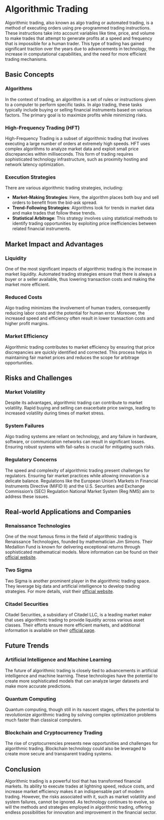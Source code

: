 # Algorithmic Trading

Algorithmic trading, also known as algo trading or automated trading, is a method of executing orders using pre-programmed trading instructions. These instructions take into account variables like time, price, and volume to make trades that attempt to generate profits at a speed and frequency that is impossible for a human trader. This type of trading has gained significant traction over the years due to advancements in technology, the increase in computational capabilities, and the need for more efficient trading mechanisms.

## Basic Concepts

### Algorithms
In the context of trading, an algorithm is a set of rules or instructions given to a computer to perform specific tasks. In algo trading, these tasks typically include buying or selling financial instruments based on various factors. The primary goal is to maximize profits while minimizing risks.

### High-Frequency Trading (HFT)
High-Frequency Trading is a subset of algorithmic trading that involves executing a large number of orders at extremely high speeds. HFT uses complex algorithms to analyze market data and exploit small price discrepancies within milliseconds. This form of trading requires sophisticated technology infrastructure, such as proximity hosting and network latency optimization.

### Execution Strategies
There are various algorithmic trading strategies, including:
- **Market-Making Strategies**: Here, the algorithm places both buy and sell orders to benefit from the bid-ask spread.
- **Trend-Following Strategies**: Algorithms look for trends in market data and make trades that follow these trends.
- **Statistical Arbitrage**: This strategy involves using statistical methods to identify trading opportunities by exploiting price inefficiencies between related financial instruments.

## Market Impact and Advantages

### Liquidity
One of the most significant impacts of algorithmic trading is the increase in market liquidity. Automated trading strategies ensure that there is always a buyer or a seller available, thus lowering transaction costs and making the market more efficient.

### Reduced Costs
Algo trading minimizes the involvement of human traders, consequently reducing labor costs and the potential for human error. Moreover, the increased speed and efficiency often result in lower transaction costs and higher profit margins.

### Market Efficiency
Algorithmic trading contributes to market efficiency by ensuring that price discrepancies are quickly identified and corrected. This process helps in maintaining fair market prices and reduces the scope for arbitrage opportunities.

## Risks and Challenges

### Market Volatility
Despite its advantages, algorithmic trading can contribute to market volatility. Rapid buying and selling can exacerbate price swings, leading to increased volatility during times of market stress.

### System Failures
Algo trading systems are reliant on technology, and any failure in hardware, software, or communication networks can result in significant losses. Ensuring robust systems with fail-safes is crucial for mitigating such risks.

### Regulatory Concerns
The speed and complexity of algorithmic trading present challenges for regulators. Ensuring fair market practices while allowing innovation is a delicate balance. Regulations like the European Union’s Markets in Financial Instruments Directive (MiFID II) and the U.S. Securities and Exchange Commission’s (SEC) Regulation National Market System (Reg NMS) aim to address these issues.

## Real-world Applications and Companies

### Renaissance Technologies
One of the most famous firms in the field of algorithmic trading is Renaissance Technologies, founded by mathematician Jim Simons. Their Medallion Fund is known for delivering exceptional returns through sophisticated mathematical models. More information can be found on their [official website](https://www.rentec.com/).

### Two Sigma
Two Sigma is another prominent player in the algorithmic trading space. They leverage big data and artificial intelligence to develop trading strategies. For more details, visit their [official website](https://www.twosigma.com/).

### Citadel Securities
Citadel Securities, a subsidiary of Citadel LLC, is a leading market maker that uses algorithmic trading to provide liquidity across various asset classes. Their efforts ensure more efficient markets, and additional information is available on their [official page](https://www.citadelsecurities.com/).

## Future Trends

### Artificial Intelligence and Machine Learning
The future of algorithmic trading is closely tied to advancements in artificial intelligence and machine learning. These technologies have the potential to create more sophisticated models that can analyze larger datasets and make more accurate predictions.

### Quantum Computing
Quantum computing, though still in its nascent stages, offers the potential to revolutionize algorithmic trading by solving complex optimization problems much faster than classical computers.

### Blockchain and Cryptocurrency Trading
The rise of cryptocurrencies presents new opportunities and challenges for algorithmic trading. Blockchain technology could also be leveraged to create more secure and transparent trading systems.

## Conclusion

Algorithmic trading is a powerful tool that has transformed financial markets. Its ability to execute trades at lightning speed, reduce costs, and increase market efficiency makes it an indispensable part of modern trading. However, the risks associated with it, such as market volatility and system failures, cannot be ignored. As technology continues to evolve, so will the methods and strategies employed in algorithmic trading, offering endless possibilities for innovation and improvement in the financial sector.
